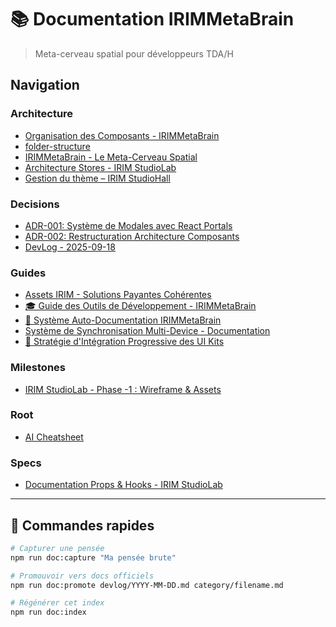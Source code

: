 # 📚 Documentation IRIMMetaBrain

> Meta-cerveau spatial pour développeurs TDA/H

## Navigation

### Architecture

- [Organisation des Composants - IRIMMetaBrain](architecture/component-organization.md)
- [folder-structure](architecture/folder-structure.md)
- [IRIMMetaBrain - Le Meta-Cerveau Spatial](architecture/project-vision.md)
- [Architecture Stores - IRIM StudioLab](architecture/stores-architecture.md)
- [Gestion du thème – IRIM StudioHall](architecture/theme-management.md)

### Decisions

- [ADR-001: Système de Modales avec React Portals](decisions/ADR-001-modal-system-portals.md)
- [ADR-002: Restructuration Architecture Composants](decisions/ADR-002-component-architecture-restructure.md)
- [DevLog - 2025-09-18](decisions/keyboard-navigation-pattern.md)

### Guides

- [Assets IRIM - Solutions Payantes Cohérentes](guides/assets-exploration.md)
- [🎓 Guide des Outils de Développement - IRIMMetaBrain](guides/dev-tools.md)
- [🚀 Système Auto-Documentation IRIMMetaBrain](guides/doc-workflow.md)
- [Système de Synchronisation Multi-Device - Documentation](guides/sync-system.md)
- [🎨 Stratégie d'Intégration Progressive des UI Kits](guides/ui-kit-integration.md)

### Milestones

- [IRIM StudioLab - Phase -1 : Wireframe & Assets](milestones/2025-09-phase-minus-one.md)

### Root

- [AI Cheatsheet](AI-cheatsheet.md)

### Specs

- [Documentation Props & Hooks - IRIM StudioLab](specs/components-and-hooks.md)

---

## 🚀 Commandes rapides

```bash
# Capturer une pensée
npm run doc:capture "Ma pensée brute"

# Promouvoir vers docs officiels
npm run doc:promote devlog/YYYY-MM-DD.md category/filename.md

# Régénérer cet index
npm run doc:index
```
